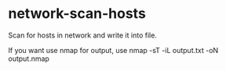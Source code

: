 # network-scan-hosts
Scan for hosts in network and write it into file.

If you want use nmap for output, use nmap -sT -iL output.txt -oN output.nmap